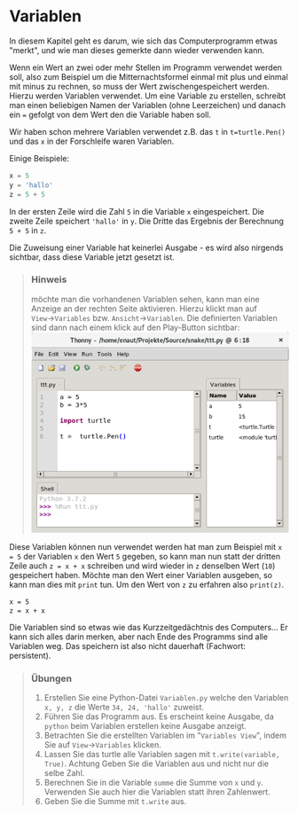 # Variablen

In diesem Kapitel geht es darum, wie sich das Computerprogramm etwas "merkt", und wie man dieses gemerkte dann wieder verwenden kann.

Wenn ein Wert an zwei oder mehr Stellen im Programm verwendet werden soll, also zum Beispiel um  die Mitternachtsformel einmal mit plus und einmal mit minus zu rechnen, so muss der Wert zwischengespeichert werden. Hierzu werden Variablen verwendet. Um eine Variable zu erstellen, schreibt man einen beliebigen Namen der Variablen (ohne Leerzeichen) und danach ein `=`  gefolgt von dem Wert den die Variable haben soll.

Wir haben schon mehrere Variablen verwendet z.B. das `t` in `t=turtle.Pen()` und das `x` in der Forschleife waren Variablen.

Einige Beispiele:
```python
x = 5
y = 'hallo'
z = 5 + 5
```

In der ersten Zeile wird die Zahl `5` in die Variable `x` eingespeichert. Die zweite Zeile speichert `'hallo'` in `y`. Die Dritte das Ergebnis der Berechnung `5 + 5` in `z`.

Die Zuweisung einer Variable hat keinerlei Ausgabe - es wird also nirgends sichtbar, dass diese Variable jetzt gesetzt ist.

> ### Hinweis
> möchte man die vorhandenen Variablen sehen, kann man eine Anzeige an der rechten Seite aktivieren. Hierzu klickt man auf `View`→`Variables` bzw. `Ansicht`→`Variablen`. Die definierten Variablen sind dann nach einem klick auf den Play-Button sichtbar:
> ![VariablesView](img/thonnyvariables.png)

Diese Variablen können nun verwendet werden hat man zum Beispiel mit `x = 5` der Variablen `x` den Wert `5` gegeben, so kann man nun statt der dritten Zeile auch `z = x + x` schreiben und wird wieder in `z` denselben Wert (`10`) gespeichert haben. Möchte man den Wert einer Variablen ausgeben, so kann man dies mit `print` tun. Um den Wert von `z` zu erfahren also `print(z)`.

```
x = 5
z = x + x
```

Die Variablen sind so etwas wie das Kurzzeitgedächtnis des Computers... Er kann sich alles darin merken, aber nach Ende des Programms sind alle Variablen weg. Das speichern ist also nicht dauerhaft (Fachwort: persistent).

> ### Übungen
>
>  1. Erstellen Sie eine Python-Datei `Variablen.py` welche den Variablen `x, y, z` die Werte `34, 24, 'hallo'` zuweist.
>  1. Führen Sie das Programm aus. Es erscheint keine Ausgabe, da `python` beim Variablen erstellen keine Ausgabe anzeigt.
>  5. Betrachten Sie die erstellten Variablen im "`Variables View`", indem Sie auf `View`→`Variables` klicken.
>  1. Lassen Sie das turtle alle Variablen sagen mit `t.write(variable, True)`. Achtung Geben Sie die Variablen aus und nicht nur die selbe Zahl.
>  2. Berechnen Sie in die Variable `summe` die Summe von `x` und `y`. Verwenden Sie auch hier die Variablen statt ihren Zahlenwert.
>  3. Geben Sie die Summe mit `t.write` aus.
